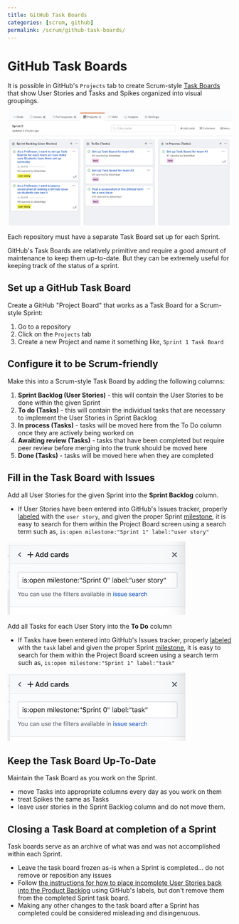 ```yaml
---
title: GitHub Task Boards
categories: [scrum, github]
permalink: /scrum/github-task-boards/
---
```


# GitHub Task Boards

It is possible in GitHub's `Projects` tab to create Scrum-style [Task Boards](https://knowledge.kitchen/Scrum_development_framework#Task_board) that show User Stories and Tasks and Spikes organized into visual groupings.

![GitHub task board set up with user stories in the sprint backlog and nicely labeled tasks](../assets/scrum/github_task_board.png)

Each repository must have a separate Task Board set up for each Sprint.

GitHub's Task Boards are relatively primitive and require a good amount of maintenance to keep them up-to-date. But they can be extremely useful for keeping track of the status of a sprint.

## Set up a GitHub Task Board

Create a GitHub "Project Board" that works as a Task Board for a Scrum-style Sprint:

1.  Go to a repository
1.  Click on the `Projects` tab
1.  Create a new Project and name it something like, `Sprint 1 Task Board`

## Configure it to be Scrum-friendly

Make this into a Scrum-style Task Board by adding the following columns:

1. **Sprint Backlog (User Stories)** - this will contain the User Stories to be done within the given Sprint
1. **To do (Tasks)** - this will contain the individual tasks that are necessary to implement the User Stories in Sprint Backlog
1. **In process (Tasks)** - tasks will be moved here from the To Do column once they are actively being worked on
1. **Awaiting review (Tasks)** - tasks that have been completed but require peer review before merging into the trunk should be moved here
1. **Done (Tasks)** - tasks will be moved here when they are completed

## Fill in the Task Board with Issues

Add all User Stories for the given Sprint into the **Sprint Backlog** column.

- If User Stories have been entered into GitHub's Issues tracker, properly [labeled](./github-labels.md) with the `user story`, and given the proper Sprint [milestone](./github-milestones.md), it is easy to search for them within the Project Board screen using a search term such as, `is:open milestone:"Sprint 1" label:"user story"`

![Search for user stories for a given Sprint in GitHub](../assets/scrum/github_search_for_user_stories.png)

Add all Tasks for each User Story into the **To Do** column

- If Tasks have been entered into GitHub's Issues tracker, properly [labeled](./github-labels.md) with the `task` label and given the proper Sprint [milestone](./github-milestones.md), it is easy to search for them within the Project Board screen using a search term such as, `is:open milestone:"Sprint 1" label:"task"`

![Search for tasks for a given Sprint in GitHub](../assets/scrum/github_search_for_tasks.png)

## Keep the Task Board Up-To-Date

Maintain the Task Board as you work on the Sprint.

- move Tasks into appropriate columns every day as you work on them
- treat Spikes the same as Tasks
- leave user stories in the Sprint Backlog column and do not move them.

## Closing a Task Board at completion of a Sprint

Task boards serve as an archive of what was and was not accomplished within each Sprint.

- Leave the task board frozen as-is when a Sprint is completed... do not remove or reposition any issues
- Follow [the instructions for how to place incomplete User Stories back into the Product Backlog](https://knowledge.kitchen/GitHub_for_team_collaboration#Closing_milestones) using GitHub's labels, but don't remove them from the completed Sprint task board.
- Making any other changes to the task board after a Sprint has completed could be considered misleading and disingenuous.
